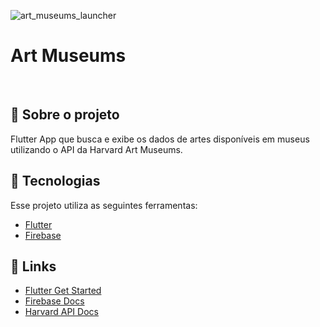 
 ![art_museums_launcher](https://user-images.githubusercontent.com/47937044/97644306-b7d2ed80-1a28-11eb-9348-ac1e6e618710.png)


<h1>Art Museums</h1>
<br/>

## :pushpin: Sobre o projeto
Flutter App que busca e exibe os dados de artes disponíveis em museus utilizando o API da Harvard Art Museums.


## 🚀 Tecnologias

Esse projeto utiliza as seguintes ferramentas:

- [Flutter](https://flutter.dev/)
- [Firebase](https://firebase.google.com/)


## 🔗 Links 

- [Flutter Get Started](https://flutter.dev/docs/get-started/codelab)
- [Firebase Docs](https://firebase.google.com/docs/)
- [Harvard API Docs](https://github.com/harvardartmuseums/api-docs)
